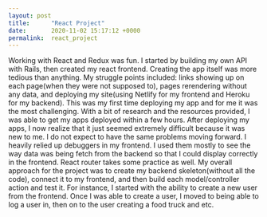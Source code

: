 ```yaml
---
layout: post
title:      "React Project"
date:       2020-11-02 15:17:12 +0000
permalink:  react_project
---
```


Working with React and Redux was fun. I started by building my own API with Rails, then created my react frontend. Creating the app itself was more tedious than anything. My struggle points included: links showing up on each page(when they were not supposed to), pages rerendering without any data, and deploying my site(using Netlify for my frontend and Heroku for my backend). This was my first time deploying my app and for me it was the most challenging. With a bit of research and the resources provided, I was able to get my apps deployed within a few hours. After deploying my apps, I now realize that it just seemed extremely difficult because it was new to me. I do not expect to have the same problems moving forward. I heavily relied up debuggers in my frontend. I used them mostly to see the way data was being fetch from the backend so that I could display correctly in the frontend. React router takes some practice as well. My overall approach for the project was to create my backend skeleton(without all the code), connect it to my frontend, and then build each model/controller action and test it. For instance, I started with the ability to create a new user from the frontend. Once I was able to create a user, I moved to being able to log a user in, then on to the user creating a food truck and etc. 
